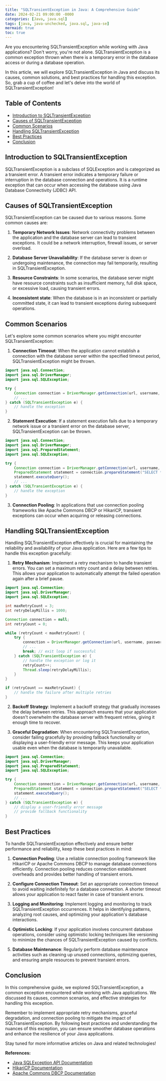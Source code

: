 ```yaml
---
title: "SQLTransientException in Java: A Comprehensive Guide"
date: 2024-02-21 09:00:00 -0000
categories: [Java, java.sql]
tags: [java, java-unchecked, java.sql, java-se]
mermaid: true
toc: true
---
```



Are you encountering SQLTransientException while working with Java applications? Don't worry, you're not alone. SQLTransientException is a common exception thrown when there is a temporary error in the database access or during a database operation.

In this article, we will explore SQLTransientException in Java and discuss its causes, common solutions, and best practices for handling this exception. So, grab a cup of coffee and let's delve into the world of SQLTransientException!

## Table of Contents
- [Introduction to SQLTransientException](#introduction-to-sqltransientexception)
- [Causes of SQLTransientException](#causes-of-sqltransientexception)
- [Common Scenarios](#common-scenarios)
- [Handling SQLTransientException](#handling-sqltransientexception)
- [Best Practices](#best-practices)
- [Conclusion](#conclusion)

## Introduction to SQLTransientException
SQLTransientException is a subclass of SQLException and is categorized as a transient error. A transient error indicates a temporary failure or interruption in the database connection and operations. It is a runtime exception that can occur when accessing the database using Java Database Connectivity (JDBC) API.

## Causes of SQLTransientException
SQLTransientException can be caused due to various reasons. Some common causes are:

1. **Temporary Network Issues**: Network connectivity problems between the application and the database server can lead to transient exceptions. It could be a network interruption, firewall issues, or server overload.

2. **Database Server Unavailability**: If the database server is down or undergoing maintenance, the connection may fail temporarily, resulting in SQLTransientException.

3. **Resource Constraints**: In some scenarios, the database server might have resource constraints such as insufficient memory, full disk space, or excessive load, causing transient errors.

4. **Inconsistent state**: When the database is in an inconsistent or partially committed state, it can lead to transient exceptions during subsequent operations.

## Common Scenarios
Let's explore some common scenarios where you might encounter SQLTransientException:

1. **Connection Timeout**: When the application cannot establish a connection with the database server within the specified timeout period, SQLTransientException might be thrown.

```java
import java.sql.Connection;
import java.sql.DriverManager;
import java.sql.SQLException;

try {
    Connection connection = DriverManager.getConnection(url, username, password);
    // ...
} catch (SQLTransientException e) {
    // handle the exception
}
```

2. **Statement Execution**: If a statement execution fails due to a temporary network issue or a transient error on the database server, SQLTransientException can be thrown.

```java
import java.sql.Connection;
import java.sql.DriverManager;
import java.sql.PreparedStatement;
import java.sql.SQLException;

try {
    Connection connection = DriverManager.getConnection(url, username, password);
    PreparedStatement statement = connection.prepareStatement("SELECT * FROM users");
    statement.executeQuery();
    // ...
} catch (SQLTransientException e) {
    // handle the exception
}
```

3. **Connection Pooling**: In applications that use connection pooling frameworks like Apache Commons DBCP or HikariCP, transient exceptions can occur when acquiring or releasing connections.

## Handling SQLTransientException
Handling SQLTransientException effectively is crucial for maintaining the reliability and availability of your Java application. Here are a few tips to handle this exception gracefully:

1. **Retry Mechanism**: Implement a retry mechanism to handle transient errors. You can set a maximum retry count and a delay between retries. This allows your application to automatically attempt the failed operation again after a brief pause.

```java
import java.sql.Connection;
import java.sql.DriverManager;
import java.sql.SQLException;

int maxRetryCount = 3;
int retryDelayMillis = 1000;

Connection connection = null;
int retryCount = 0;

while (retryCount < maxRetryCount) {
    try {
        connection = DriverManager.getConnection(url, username, password);
        // ...
        break; // exit loop if successful
    } catch (SQLTransientException e) {
        // handle the exception or log it
        retryCount++;
        Thread.sleep(retryDelayMillis);
    }
}

if (retryCount == maxRetryCount) {
    // handle the failure after multiple retries
}
```

2. **Backoff Strategy**: Implement a backoff strategy that gradually increases the delay between retries. This approach ensures that your application doesn't overwhelm the database server with frequent retries, giving it enough time to recover.

3. **Graceful Degradation**: When encountering SQLTransientException, consider failing gracefully by providing fallback functionality or displaying a user-friendly error message. This keeps your application usable even when the database is temporarily unavailable.

```java
import java.sql.Connection;
import java.sql.DriverManager;
import java.sql.PreparedStatement;
import java.sql.SQLException;

try {
    Connection connection = DriverManager.getConnection(url, username, password);
    PreparedStatement statement = connection.prepareStatement("SELECT * FROM users");
    statement.executeQuery();
    // ...
} catch (SQLTransientException e) {
    // display a user-friendly error message
    // provide fallback functionality
}
```

## Best Practices
To handle SQLTransientException effectively and ensure better performance and reliability, keep these best practices in mind:

1. **Connection Pooling**: Use a reliable connection pooling framework like HikariCP or Apache Commons DBCP to manage database connections efficiently. Connection pooling reduces connection establishment overheads and provides better handling of transient errors.

2. **Configure Connection Timeout**: Set an appropriate connection timeout to avoid waiting indefinitely for a database connection. A shorter timeout allows your application to react faster in case of transient errors.

3. **Logging and Monitoring**: Implement logging and monitoring to track SQLTransientException occurrences. It helps in identifying patterns, analyzing root causes, and optimizing your application's database interactions.

4. **Optimistic Locking**: If your application involves concurrent database operations, consider using optimistic locking techniques like versioning to minimize the chances of SQLTransientException caused by conflicts.

5. **Database Maintenance**: Regularly perform database maintenance activities such as cleaning up unused connections, optimizing queries, and ensuring ample resources to prevent transient errors.

## Conclusion
In this comprehensive guide, we explored SQLTransientException, a common exception encountered while working with Java applications. We discussed its causes, common scenarios, and effective strategies for handling this exception.

Remember to implement appropriate retry mechanisms, graceful degradation, and connection pooling to mitigate the impact of SQLTransientException. By following best practices and understanding the nuances of this exception, you can ensure smoother database operations and enhance the resilience of your Java applications.

Stay tuned for more informative articles on Java and related technologies!

**References:**
- [Java SQLException API Documentation](https://docs.oracle.com/en/java/javase/11/docs/api/java.sql/java/sql/SQLTransientException.html)
- [HikariCP Documentation](https://github.com/brettwooldridge/HikariCP)
- [Apache Commons DBCP Documentation](https://commons.apache.org/proper/commons-dbcp/)